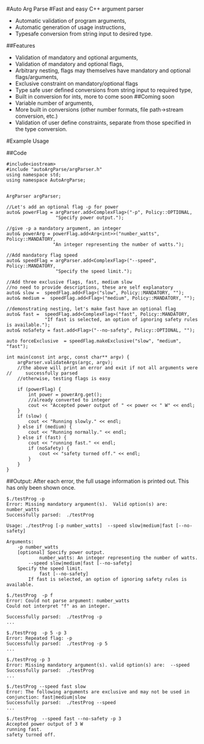 #Auto Arg Parse 
#Fast and easy C++ argument parser 

* Automatic validation of program arguments,
*  Automatic generation of usage instructions,
*  Typesafe conversion from string input to desired type.

##Features
*  Validation of mandatory and optional arguments,
*  Validation of mandatory and optional flags,
*  Arbitrary nesting, flags may themselves have mandatory and optional flags/arguments,
*  Exclusive constraint on mandatory/optional flags
* Type safe user defined conversions from string input to required type,
*  Built in conversion for ints, more to come soon 
##Coming soon
*  Variable number of arguments,
*  More built in conversions (other number formats, file path->stream conversion, etc.)
*  Validation of user define constraints, separate from those specified in the type conversion.


#Example Usage

##Code
````
#include<iostream>
#include "autoArgParse/argParser.h"
using namespace std;
using namespace AutoArgParse;


ArgParser argParser;

//Let's add an optional flag -p for power
auto& powerFlag = argParser.add<ComplexFlag>("-p", Policy::OPTIONAL,
                  "Specify power output.");

//give -p a mandatory argument, an integer
auto& powerArg = powerFlag.add<Arg<int>>("number_watts", Policy::MANDATORY,
                 "An integer representing the number of watts.");

//Add mandatory flag speed
auto& speedFlag = argParser.add<ComplexFlag>("--speed", Policy::MANDATORY,
                  "Specify the speed limit.");

//Add three exclusive flags, fast, medium slow
//no need to provide descriptions, these are self explanatory
auto& slow =  speedFlag.add<Flag>("slow", Policy::MANDATORY, "");
auto& medium =  speedFlag.add<Flag>("medium", Policy::MANDATORY, "");

//demonstrating nesting, let's make fast have an optional flag
auto& fast =  speedFlag.add<ComplexFlag>("fast", Policy::MANDATORY,
              "If fast is selected, an option of ignoring safety rules is available.");
auto& noSafety = fast.add<Flag>("--no-safety", Policy::OPTIONAL, "");

auto forceExclusive  = speedFlag.makeExclusive("slow", "medium", "fast");

int main(const int argc, const char** argv) {
    argParser.validateArgs(argc, argv);
    //the above will print an error and exit if not all arguments were
//     successfully parsed
    //otherwise, testing flags is easy

    if (powerFlag) {
        int power = powerArg.get();
        //already converted to integer
        cout << "Accepted power output of " << power << " W" << endl;
    }
    if (slow) {
        cout << "Running slowly." << endl;
    } else if (medium) {
        cout << "Running normally." << endl;
    } else if (fast) {
        cout << "running fast." << endl;
        if (noSafety) {
            cout << "safety turned off." << endl;
        }
    }
}
````
##Output:
After each error, the full usage information is printed out.  This has only been shown once.

```
$./testProg -p 
Error: Missing mandatory argument(s).  Valid option(s) are:  number_watts
Successfully parsed:  ./testProg

Usage: ./testProg [-p number_watts]  --speed slow|medium|fast [--no-safety]   

Arguments:
    -p number_watts
    [optional] Specify power output.
            number_watts: An integer representing the number of watts.
        --speed slow|medium|fast [--no-safety]  
    Specify the speed limit.
            fast [--no-safety] 
        If fast is selected, an option of ignoring safety rules is available.
                    
$./testProg  -p f
Error: Could not parse argument: number_watts
Could not interpret "f" as an integer.

Successfully parsed:  ./testProg -p
...
                    
$./testProg  -p 5 -p 3
Error: Repeated flag: -p
Successfully parsed:  ./testProg -p 5
...
                    
$./testProg -p 3 
Error: Missing mandatory argument(s). valid option(s) are:  --speed
Successfully parsed:  ./testProg
...
                    
$./testProg --speed fast slow
Error: The following arguments are exclusive and may not be used in conjunction: fast|medium|slow
Successfully parsed:  ./testProg --speed
...
                    
$./testProg  --speed fast --no-safety -p 3
Accepted power output of 3 W
running fast.
safety turned off.

````


